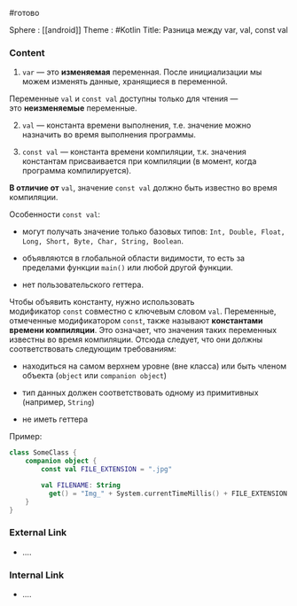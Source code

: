 #готово 

Sphere : [[android]]
Theme : #Kotlin
Title: Разница между var, val, const val

### Content

1. `var` — это **изменяемая** переменная. После инициализации мы можем изменять данные, хранящиеся в переменной.
    

Переменные `val` и `const val` доступны только для чтения — это **неизменяемые** переменные.

2. `val` — константа времени выполнения, т.е. значение можно назначить во время выполнения программы.
    
3. `const val` — константа времени компиляции, т.к. значения константам присваивается при компиляции (в момент, когда программа компилируется).
    

**В отличие от** `val`, значение `const val` должно быть известно во время компиляции.

Особенности `const val`:

- могут получать значение только базовых типов: `Int, Double, Float, Long, Short, Byte, Char, String, Boolean`.
    
- объявляются в глобальной области видимости, то есть за пределами функции `main()` или любой другой функции.
    
- нет пользовательского геттера.

Чтобы объявить константу, нужно использовать модификатор `const` совместно с ключевым словом `val`. Переменные, отмеченные модификатором `const`, также называют **константами времени компиляции**. Это означает, что значения таких переменных известны во время компиляции. Отсюда следует, что они должны соответствовать следующим требованиям:

- находиться на самом верхнем уровне (вне класса) или быть членом объекта (`object` или `companion object`)
    
- тип данных должен соответствовать одному из примитивных (например, `String`)
    
- не иметь геттера
    

Пример:

```kotlin
class SomeClass {
    companion object {    
        const val FILE_EXTENSION = ".jpg"    

        val FILENAME: String
          get() = "Img_" + System.currentTimeMillis() + FILE_EXTENSION
    }
}
```
### External Link

- ....

### Internal Link

- ....